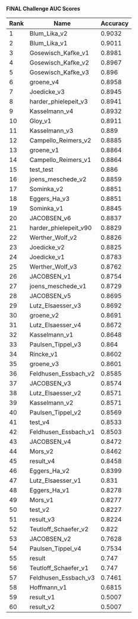 **FINAL Challenge AUC Scores**


|Rank|Name|Accuracy|
|----|-----|---|
|1|Blum_Lika_v2|0.9032| 
|2|Blum_Lika_v1|0.9011| 
|3|Gosewisch_Kafke_v1|0.8981| 
|4|Gosewisch_Kafke_v2|0.8967| 
|5|Gosewisch_Kafke_v3|0.896| 
|6|groene_v4|0.8958| 
|7|Joedicke_v3|0.8945| 
|8|harder_phielepeit_v3|0.8941| 
|9|Kasselmann_v4|0.8932| 
|10|Gloy_v1|0.8911| 
|11|Kasselmann_v3|0.889| 
|12|Campello_Reimers_v2|0.8885| 
|13|groene_v1|0.8864| 
|14|Campello_Reimers_v1|0.8864| 
|15|test_test|0.886| 
|16|joens_meschede_v2|0.8859| 
|17|Sominka_v2|0.8851| 
|18|Eggers_Ha_v3|0.8851| 
|19|Sominka_v1|0.8845| 
|20|JACOBSEN_v6|0.8837| 
|21|harder_phielepeit_v90|0.8829| 
|22|Werther_Wolf_v2|0.8826| 
|23|Joedicke_v2|0.8825| 
|24|Joedicke_v1|0.8783| 
|25|Werther_Wolf_v3|0.8762| 
|26|JACOBSEN_v1|0.8754| 
|27|joens_meschede_v1|0.8729| 
|28|JACOBSEN_v5|0.8695| 
|29|Lutz_Elsaesser_v3|0.8692| 
|30|groene_v2|0.8691| 
|31|Lutz_Elsaesser_v4|0.8672| 
|32|Kasselmann_v1|0.8648| 
|33|Paulsen_Tippel_v3|0.864| 
|34|Rincke_v1|0.8602| 
|35|groene_v3|0.8601| 
|36|Feldhusen_Essbach_v2|0.8585| 
|37|JACOBSEN_v3|0.8574| 
|38|Lutz_Elsaesser_v2|0.8571| 
|39|Kasselmann_v2|0.8571| 
|40|Paulsen_Tippel_v2|0.8569| 
|41|test_v4|0.8533| 
|42|Feldhusen_Essbach_v1|0.8503| 
|43|JACOBSEN_v4|0.8472| 
|44|Mors_v2|0.8462| 
|45|result_v4|0.8458| 
|46|Eggers_Ha_v2|0.8399| 
|47|Lutz_Elsaesser_v1|0.831| 
|48|Eggers_Ha_v1|0.8278| 
|49|Mors_v1|0.8277| 
|50|test_v2|0.8227| 
|51|result_v3|0.8224| 
|52|Teutloff_Schaefer_v2|0.822| 
|53|JACOBSEN_v2|0.7628| 
|54|Paulsen_Tippel_v4|0.7534| 
|55|result|0.747| 
|56|Teutloff_Schaefer_v1|0.747| 
|57|Feldhusen_Essbach_v3|0.7461| 
|58|Hoffmann_v1|0.6815| 
|59|result_v1|0.5007| 
|60|result_v2|0.5007| 
